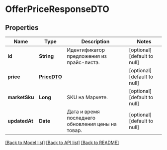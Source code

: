 # OfferPriceResponseDTO
## Properties

| Name | Type | Description | Notes |
|------------ | ------------- | ------------- | -------------|
| **id** | **String** | Идентификатор предложения из прайс-листа. | [optional] [default to null] |
| **price** | [**PriceDTO**](PriceDTO.md) |  | [optional] [default to null] |
| **marketSku** | **Long** | SKU на Маркете. | [optional] [default to null] |
| **updatedAt** | **Date** | Дата и время последнего обновления цены на товар. | [optional] [default to null] |

[[Back to Model list]](../README.md#documentation-for-models) [[Back to API list]](../README.md#documentation-for-api-endpoints) [[Back to README]](../README.md)

